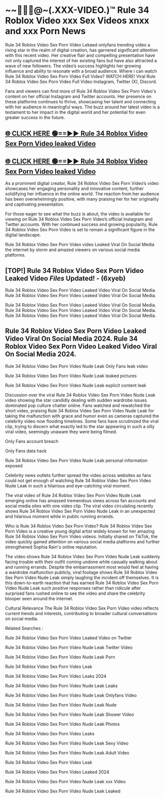 # ~~👙💋‍🎥️@~(.XXX-VIDEO.)™ Rule 34 Roblox Video xxx Sex Videos xnxx and xxx Porn News<br>

Rule 34 Roblox Video Sex Porn Video Lekaed onlyfans trending video a rising star in the realm of digital creation, has garnered significant attention with this recent video. Her creative flair and compelling presentation have not only captured the interest of her existing fans but have also attracted a wave of new followers. The video’s success highlights her growing influence and ability to resonate with a broad audience.
Where i can watch  Rule 34 Roblox Video Sex Porn Video Full Video? WATCH HERE! Viral  Rule 34 Roblox Video Sex Porn Video Full Video Instagram, Twitter (X), Discord.


Fans and viewers can find more of Rule 34 Roblox Video Sex Porn Video's content on her official Instagram and Twitter accounts. Her presence on these platforms continues to thrive, showcasing her talent and connecting with her audience in meaningful ways. The buzz around her latest video is a testament to her impact in the digital world and her potential for even greater success in the future.


## [🌐 CLICK HERE 🟢==►►  Rule 34 Roblox Video Sex Porn Video leaked Video ](https://error-example.blogspot.com/2024/09/new-indian.html&ref=git)

## [🌐 CLICK HERE 🟢==►►  Rule 34 Roblox Video Sex Porn Video leaked Video ](https://error-example.blogspot.com/2024/09/new-indian.html&ref=git)


As a prominent digital creator,  Rule 34 Roblox Video Sex Porn Video’s video showcases her engaging personality and innovative content, further solidifying her influence in the online world. The reaction from her audience has been overwhelmingly positive, with many praising her for her originality and captivating presentation.

For those eager to see what the buzz is about, the video is available for viewing on  Rule 34 Roblox Video Sex Porn Video’s official Instagram and Twitter accounts. With her continued success and growing popularity,  Rule 34 Roblox Video Sex Porn Video is set to remain a significant figure in the digital landscape.


Rule 34 Roblox Video Sex Porn Video video Leaked Viral On Social Media the internet by storm and amazed viewers on various social media platforms.


## [TOP!]  Rule 34 Roblox Video Sex Porn Video Leaked Video *Files* Updated! - (6xyeb) 

Rule 34 Roblox Video Sex Porn Video Leaked Video Viral On Social Media. Rule 34 Roblox Video Sex Porn Video Leaked Video Viral On Social Media.

Rule 34 Roblox Video Sex Porn Video Leaked Video Viral On Social Media. Rule 34 Roblox Video Sex Porn Video Leaked Video Viral On Social Media. Rule 34 Roblox Video Sex Porn Video Leaked Video Viral On Social Media.


##  Rule 34 Roblox Video Sex Porn Video Leaked Video Viral On Social Media 2024. Rule 34 Roblox Video Sex Porn Video Leaked Video Viral On Social Media 2024.
Rule 34 Roblox Video Sex Porn Video Nude Leak Only Fans leak video

Rule 34 Roblox Video Sex Porn Video Nude Leak leaked pictures

Rule 34 Roblox Video Sex Porn Video Nude Leak explicit content leak

Discussion over the viral  Rule 34 Roblox Video Sex Porn Video Nude Leak video showing the star candidly dealing with sudden wardrobe issues dominated pop culture chatter online. Fans watched and rewatched the short video, praising  Rule 34 Roblox Video Sex Porn Video Nude Leak for taking the malfunction with grace and humor even as cameras captured the celebrity video now flooding timelines. Some fans have scrutinized the viral clip, trying to discern what exactly led to the star appearing in such a silly viral video, seemingly unaware they were being filmed.


Only Fans account breach

Only Fans data hack

Rule 34 Roblox Video Sex Porn Video Nude Leak personal information exposed

Celebrity news outlets further spread the video across websites as fans could not get enough of watching  Rule 34 Roblox Video Sex Porn Video Nude Leak in such a hilarious and eye-catching viral moment.


The viral video of  Rule 34 Roblox Video Sex Porn Video Nude Leak emerging online has amassed tremendous views across fan accounts and social media sites with one video clip. The viral video circulating recently shows  Rule 34 Roblox Video Sex Porn Video Nude Leak in an unexpected and hilarious moment while in public running errands.


Who is  Rule 34 Roblox Video Sex Porn Video?  Rule 34 Roblox Video Sex Porn Video is a creative young digital artist widely known for her amazing  Rule 34 Roblox Video Sex Porn Video videos. Initially shared on TikTok, the video quickly gained attention on various social media platforms and further strengthened Sophia Rain's online reputation.

The video shows  Rule 34 Roblox Video Sex Porn Video Nude Leak suddenly facing trouble with their outfit coming undone while casually walking about and running errands. Despite the embarrassment most would feel at having a wardrobe malfunction publicly, viral footage shows  Rule 34 Roblox Video Sex Porn Video Nude Leak simply laughing the incident off themselves. It is this down-to-earth reaction that has earned  Rule 34 Roblox Video Sex Porn Video Nude Leak such positive responses rather than ridicule after surprised fans rushed online to see the video and share the celebrity blooper seen around the internet.

Cultural Relevance The  Rule 34 Roblox Video Sex Porn Video video reflects current trends and interests, contributing to broader cultural conversations on social media.

Related Searches :

 Rule 34 Roblox Video Sex Porn Video Leaked Video on Twitter

 Rule 34 Roblox Video Sex Porn Video Nude Leak Twitter Video

 Rule 34 Roblox Video Sex Porn Video Nude Leak Porn

 Rule 34 Roblox Video Sex Porn Video Leak 

 Rule 34 Roblox Video Sex Porn Video Leaks 2024

 Rule 34 Roblox Video Sex Porn Video Nude Leak Leaks

 Rule 34 Roblox Video Sex Porn Video Nude Leak Onlyfans Video

 Rule 34 Roblox Video Sex Porn Video Nude Leak Nude

 Rule 34 Roblox Video Sex Porn Video Nude Leak Shower Video

 Rule 34 Roblox Video Sex Porn Video Nude Leak Photos

 Rule 34 Roblox Video Sex Porn Video Leaks

 Rule 34 Roblox Video Sex Porn Video Nude Leak Sexy Video

 Rule 34 Roblox Video Sex Porn Video Nude Leak Adult Video

 Rule 34 Roblox Video Sex Porn Video Leak

 Rule 34 Roblox Video Sex Porn Video Leaked 2024

 Rule 34 Roblox Video Sex Porn Video Nude Leak xxx Video

 Rule 34 Roblox Video Sex Porn Video Nude Leak Leaked